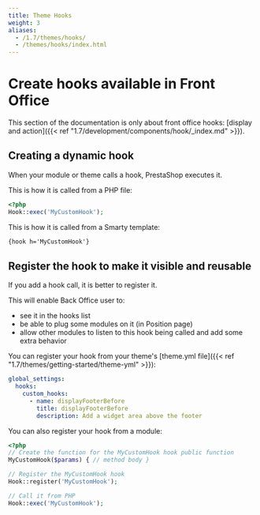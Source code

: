 ```yaml
---
title: Theme Hooks
weight: 3
aliases:
  - /1.7/themes/hooks/
  - /themes/hooks/index.html
---
```


# Create hooks available in Front Office

This section of the documentation is only about front office hooks: [display and action]({{< ref "1.7/development/components/hook/_index.md" >}}).

## Creating a dynamic hook

When your module or theme calls a hook, PrestaShop executes it.

This is how it is called from a PHP file:

```php
<?php
Hook::exec('MyCustomHook');
```

This is how it is called from a Smarty template:

```html
{hook h='MyCustomHook'}
```

## Register the hook to make it visible and reusable

If you add a hook call, it is better to register it.

This will enable Back Office user to:
- see it in the hooks list
- be able to plug some modules on it (in Position page)
- allow other modules to listen to this hook being called and add some extra behavior

You can register your hook from your theme's [theme.yml file]({{< ref "1.7/themes/getting-started/theme-yml" >}}):

```yaml
global_settings:
  hooks:
    custom_hooks:
      - name: displayFooterBefore
        title: displayFooterBefore
        description: Add a widget area above the footer
```

You can also register your hook from a module:

```php
<?php
// Create the function for the MyCustomHook hook public function
MyCustomHook($params) { // method body }

// Register the MyCustomHook hook
Hook::register('MyCustomHook');

// Call it from PHP
Hook::exec('MyCustomHook');
```
